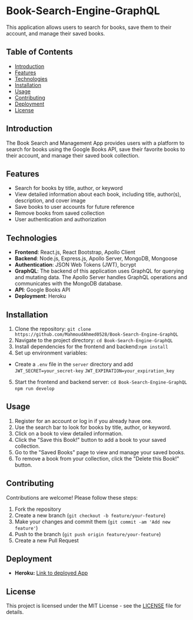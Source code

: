 # Book-Search-Engine-GraphQL

This application allows users to search for books, save them to their account, and manage their saved books.

## Table of Contents

- [Introduction](#introduction)
- [Features](#features)
- [Technologies](#technologies)
- [Installation](#installation)
- [Usage](#usage)
- [Contributing](#contributing)
- [Deployment](#deployment)
- [License](#license)

## Introduction

The Book Search and Management App provides users with a platform to search for books using the Google Books API, save their favorite books to their account, and manage their saved book collection.

## Features

- Search for books by title, author, or keyword
- View detailed information about each book, including title, author(s), description, and cover image
- Save books to user accounts for future reference
- Remove books from saved collection
- User authentication and authorization

## Technologies

- **Frontend**: React.js, React Bootstrap, Apollo Client
- **Backend**: Node.js, Express.js, Apollo Server, MongoDB, Mongoose
- **Authentication**: JSON Web Tokens (JWT), bcrypt
- **GraphQL**: The backend of this application uses GraphQL for querying and mutating data. The Apollo Server handles GraphQL operations and communicates with the MongoDB database.
- **API**: Google Books API
- **Deployment**: Heroku

## Installation

1. Clone the repository: `git clone https://github.com/MahmoudAhmed0528/Book-Search-Engine-GraphQL`
2. Navigate to the project directory: `cd Book-Search-Engine-GraphQL`
3. Install dependencies for the frontend and backend:`npm install`
4. Set up environment variables:

- Create a `.env` file in the `server` directory and add
  `JWT_SECRET=your_secret-key`
  `JWT_EXPIRATION=your_expiration_key`

5. Start the frontend and backend server:
   `cd Book-Search-Engine-GraphQL`
   `npm run develop`

## Usage

1. Register for an account or log in if you already have one.
2. Use the search bar to look for books by title, author, or keyword.
3. Click on a book to view detailed information.
4. Click the "Save this Book!" button to add a book to your saved collection.
5. Go to the "Saved Books" page to view and manage your saved books.
6. To remove a book from your collection, click the "Delete this Book!" button.

## Contributing

Contributions are welcome! Please follow these steps:

1. Fork the repository
2. Create a new branch (`git checkout -b feature/your-feature`)
3. Make your changes and commit them (`git commit -am 'Add new feature'`)
4. Push to the branch (`git push origin feature/your-feature`)
5. Create a new Pull Request

## Deployment

- **Heroku:** [Link to deployed App](#)

## License

This project is licensed under the MIT License - see the [LICENSE](LICENSE) file for details.
